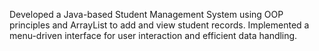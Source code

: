 Developed a Java-based Student Management System using OOP principles and ArrayList to add and view student records. Implemented a menu-driven interface for user interaction and efficient data handling.
                  
